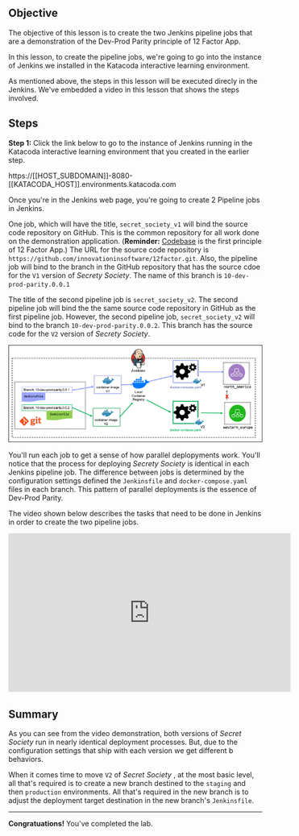 ## Objective
The objective of this lesson is to create the two Jenkins pipeline jobs that are a demonstration of the Dev-Prod Parity principle of 12 Factor App.

In this lesson, to create the pipeline jobs, we're going to go into the instance of Jenkins we installed in the Katacoda interactive learning environment.

As mentioned above, the steps in this lesson will be executed direcly in the Jenkins. We've embedded a video in this lesson that shows the steps involved.

## Steps

**Step 1:** Click the link below to go to the instance of Jenkins running in the Katacoda interactive learning environment that you created in the earlier step.

https://[[HOST_SUBDOMAIN]]-8080-[[KATACODA_HOST]].environments.katacoda.com

Once you're in the Jenkins web page, you're going to create 2 Pipeline jobs in Jenkins.

One job, which will have the title, `secret_society_v1` will bind the source code repository on GitHub. This is the common repository for all work done on the demonstration application. (**Reminder:** [Codebase](https://12factor.net/) is the first principle of 12 Factor App.) The URL for the source code repository is `https://github.com/innovationinsoftware/12factor.git`. Also, the pipeline job will bind to the branch in the GitHub repository that has the source cdoe for the `V1` version of *Secrety Society*. The name of this branch is `10-dev-prod-parity.0.0.1`

The title of the second pipeline job is `secret_society_v2`. The second pipeline job will bind the the same source code repository in GitHub as the first pipeline job. However, the second pipeline job, `secret_society_v2` will bind to the branch `10-dev-prod-parity.0.0.2`. This branch has the source code for the `V2` version of *Secrety Society*.

![Jenkins Pipeline](12factor-010/assets/jenkins-pipeline.png)

You'll run each job to get a sense of how parallel deplopyments work. You'll notice that the process for deploying *Secrety Society* is identical in each Jenkins pipeline job. The difference between jobs is determined by the configuration settings defined the `Jenkinsfile` and `docker-compose.yaml` files in each branch. This pattern of parallel deployments is the essence of Dev-Prod Parity.

The video shown below describes the tasks that need to be done in Jenkins in order to create the two pipeline jobs.

<iframe width="560" height="315" src="https://www.youtube.com/embed/ZSC6In58uJQ" frameborder="0" allow="accelerometer; autoplay; clipboard-write; encrypted-media; gyroscope; picture-in-picture" allowfullscreen></iframe>

## Summary

As you can see from the video demonstration, both versions of *Secret Society* run in nearly identical deployment processes. But, due to the configuration settings that ship with each version we get different b behaviors.

When it comes time to move `V2` of *Secret Society* , at the most basic level, all that's required is to create a new branch destined to the `staging` and then `production` environments. All that's required in the new branch is to adjust the deployment target destination in the new branch's `Jenkinsfile`.

---

**Congratuations!** You've completed the lab.
